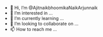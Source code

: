- 👋 Hi, I’m @AjitnaikbhoomikaNaikArjunnaik
- 👀 I’m interested in ...
- 🌱 I’m currently learning ...
- 💞️ I’m looking to collaborate on ...
- 📫 How to reach me ...

<!---
AjitnaikbhoomikaNaikArjunnaik/AjitnaikbhoomikaNaikArjunnaik is a ✨ special ✨ repository because its `README.md` (this file) appears on your GitHub profile.
You can click the Preview link to take a look at your changes.
--->
